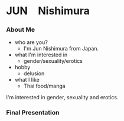 
# JUN　Nishimura

### About Me
- who are you?
  - I'm Jun Nishimura from Japan.
- what I'm interested in
  - gender/sexuality/erotics
- hobby
  - delusion
- what I like
  - Thai food/manga

I'm interested in gender, sexuality and erotics.


### Final Presentation



